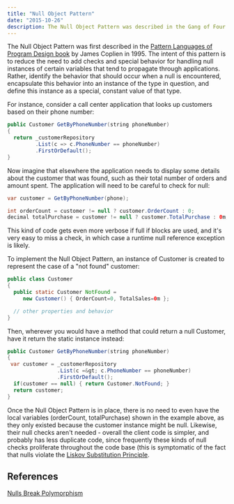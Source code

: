 ```yaml
---
title: "Null Object Pattern"
date: "2015-10-26"
description: The Null Object Pattern was described in the Gang of Four's Design Patterns book. The intent of this pattern is to reduce the need to add checks and special behavior for handling null instances of certain variables that tend to propagate through applications.
---
```


The Null Object Pattern was first described in the [Pattern Languages of Program Design book](https://amzn.to/3h2ydOO) by James Coplien in 1995. The intent of this pattern is to reduce the need to add checks and special behavior for handling null instances of certain variables that tend to propagate through applications. Rather, identify the behavior that should occur when a null is encountered, encapsulate this behavior into an instance of the type in question, and define this instance as a special, constant value of that type.

For instance, consider a call center application that looks up customers based on their phone number:

```java
public Customer GetByPhoneNumber(string phoneNumber)
{
  return _customerRepository
         .List(c => c.PhoneNumber == phoneNumber)
         .FirstOrDefault();
}
```

Now imagine that elsewhere the application needs to display some details about the customer that was found, such as their total number of orders and amount spent. The application will need to be careful to check for null:

```java
var customer = GetByPhoneNumber(phone);

int orderCount = customer != null ? customer.OrderCount : 0;
decimal totalPurchase = customer != null ? customer.TotalPurchase : 0m;
```

This kind of code gets even more verbose if full if blocks are used, and it's very easy to miss a check, in which case a runtime null reference exception is likely.

To implement the Null Object Pattern, an instance of Customer is created to represent the case of a "not found" customer:

```java
public class Customer
{
  public static Customer NotFound =
     new Customer() { OrderCount=0, TotalSales=0m };

  // other properties and behavior
}
```

Then, wherever you would have a method that could return a null Customer, have it return the static instance instead:

```java
public Customer GetByPhoneNumber(string phoneNumber)
{
 var customer = _customerRepository
                .List(c =&gt; c.PhoneNumber == phoneNumber)
                .FirstOrDefault();
  if(customer == null) { return Customer.NotFound; }
  return customer;
}
```

Once the Null Object Pattern is in place, there is no need to even have the local variables (orderCount, totalPurchase) shown in the example above, as they only existed because the customer instance might be null. Likewise, their null checks aren't needed - overall the client code is simpler, and probably has less duplicate code, since frequently these kinds of null checks proliferate throughout the code base (this is symptomatic of the fact that nulls violate the [Liskov Substitution Principle](/principles/liskov-substitution-principle).

## References

[Nulls Break Polymorphism](https://ardalis.com/nulls-break-polymorphism/)
